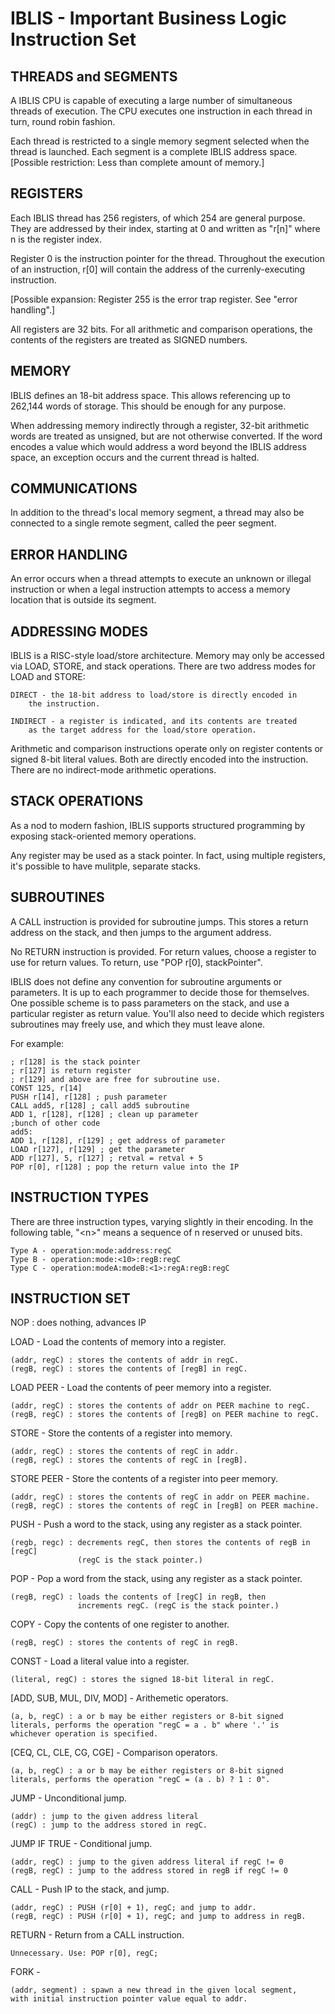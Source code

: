 IBLIS - Important Business Logic Instruction Set
========================================

THREADS and SEGMENTS
--------

A IBLIS CPU is capable of executing a large number of simultaneous
threads of execution. The CPU executes one instruction in each thread
in turn, round robin fashion.

Each thread is restricted to a single memory segment selected when the
thread is launched. Each segment is a complete IBLIS address
space. [Possible restriction: Less than complete amount of memory.]

REGISTERS
---------

Each IBLIS thread has 256 registers, of which 254 are general
purpose. They are addressed by their index, starting at 0 and written
as "r[n]" where n is the register index.

Register 0 is the instruction pointer for the thread. Throughout the
execution of an instruction, r[0] will contain the address of the
currenly-executing instruction.

[Possible expansion: Register 255 is the error trap register.  See "error handling".]

All registers are 32 bits. For all arithmetic and comparison
operations, the contents of the registers are treated as SIGNED
numbers.

MEMORY
------

IBLIS defines an 18-bit address space. This allows referencing up to
262,144 words of storage. This should be enough for any purpose.

When addressing memory indirectly through a register, 32-bit
arithmetic words are treated as unsigned, but are not otherwise
converted. If the word encodes a value which would address a word
beyond the IBLIS address space, an exception occurs and the current
thread is halted.

COMMUNICATIONS
--------------

In addition to the thread's local memory segment, a thread may also be
connected to a single remote segment, called the peer segment.

ERROR HANDLING
--------------

An error occurs when a thread attempts to execute an unknown or
illegal instruction or when a legal instruction attempts to access a
memory location that is outside its segment.

ADDRESSING MODES
----------------

IBLIS is a RISC-style load/store architecture. Memory may only be
accessed via LOAD, STORE, and stack operations. There are two address
modes for LOAD and STORE:

    DIRECT - the 18-bit address to load/store is directly encoded in
        the instruction.

    INDIRECT - a register is indicated, and its contents are treated
        as the target address for the load/store operation.

Arithmetic and comparison instructions operate only on register
contents or signed 8-bit literal values. Both are directly encoded
into the instruction. There are no indirect-mode arithmetic
operations.

STACK OPERATIONS
----------------

As a nod to modern fashion, IBLIS supports structured programming by
exposing stack-oriented memory operations.

Any register may be used as a stack pointer. In fact, using multiple
registers, it's possible to have mulitple, separate stacks.

SUBROUTINES
-----------

A CALL instruction is provided for subroutine jumps. This stores a
return address on the stack, and then jumps to the argument
address.

No RETURN instruction is provided. For return values, choose a
register to use for return values. To return, use "POP r[0],
stackPointer".

IBLIS does not define any convention for subroutine arguments or
parameters. It is up to each programmer to decide those for
themselves. One possible scheme is to pass parameters on the stack,
and use a particular register as return value. You'll also need to
decide which registers subroutines may freely use, and which they must
leave alone.

For example:

    ; r[128] is the stack pointer
    ; r[127] is return register
    ; r[129] and above are free for subroutine use.
    CONST 125, r[14]
    PUSH r[14], r[128] ; push parameter
    CALL add5, r[128] ; call add5 subroutine
    ADD 1, r[128], r[128] ; clean up parameter
    ;bunch of other code
    add5:
    ADD 1, r[128], r[129] ; get address of parameter
    LOAD r[127], r[129] ; get the parameter
    ADD r[127], 5, r[127] ; retval = retval + 5
    POP r[0], r[128] ; pop the return value into the IP

INSTRUCTION TYPES
-----------------

There are three instruction types, varying slightly in their
encoding. In the following table, "\<n\>" means a sequence of n reserved
or unused bits.

    Type A - operation:mode:address:regC
    Type B - operation:mode:<10>:regB:regC
    Type C - operation:modeA:modeB:<1>:regA:regB:regC

INSTRUCTION SET
---------------

NOP : does nothing, advances IP

LOAD - Load the contents of memory into a register.

    (addr, regC) : stores the contents of addr in regC.
    (regB, regC) : stores the contents of [regB] in regC.
    
LOAD PEER - Load the contents of peer memory into a register.

    (addr, regC) : stores the contents of addr on PEER machine to regC.
    (regB, regC) : stores the contents of [regB] on PEER machine to regC.

STORE - Store the contents of a register into memory.

    (addr, regC) : stores the contents of regC in addr.
    (regB, regC) : stores the contents of regC in [regB].

STORE PEER - Store the contents of a register into peer memory.

    (addr, regC) : stores the contents of regC in addr on PEER machine.
    (regB, regC) : stores the contents of regC in [regB] on PEER machine.

PUSH - Push a word to the stack, using any register as a stack
pointer.

    (regb, regc) : decrements regC, then stores the contents of regB in [regC]
                   (regC is the stack pointer.)

POP - Pop a word from the stack, using any register as a stack
pointer.

    (regB, regC) : loads the contents of [regC] in regB, then
                   increments regC. (regC is the stack pointer.)

COPY - Copy the contents of one register to another.

    (regB, regC) : stores the contents of regC in regB.

CONST - Load a literal value into a register.

    (literal, regC) : stores the signed 18-bit literal in regC.


[ADD, SUB, MUL, DIV, MOD] - Arithemetic operators.

    (a, b, regC) : a or b may be either registers or 8-bit signed
    literals, performs the operation "regC = a . b" where '.' is
    whichever operation is specified.

[CEQ, CL, CLE, CG, CGE] - Comparison operators.

    (a, b, regC) : a or b may be either registers or 8-bit signed
    literals, performs the operation "regC = (a . b) ? 1 : 0".

JUMP - Unconditional jump.

    (addr) : jump to the given address literal
    (regC) : jump to the address stored in regC.

JUMP IF TRUE - Conditional jump.

    (addr, regC) : jump to the given address literal if regC != 0
    (regB, regC) : jump to the address stored in regB if regC != 0

CALL - Push IP to the stack, and jump.

    (addr, regC) : PUSH (r[0] + 1), regC; and jump to addr.
    (regB, regC) : PUSH (r[0] + 1), regC; and jump to address in regB.

RETURN - Return from a CALL instruction.

    Unnecessary. Use: POP r[0], regC;

FORK -

    (addr, segment) : spawn a new thread in the given local segment,
    with initial instruction pointer value equal to addr.



